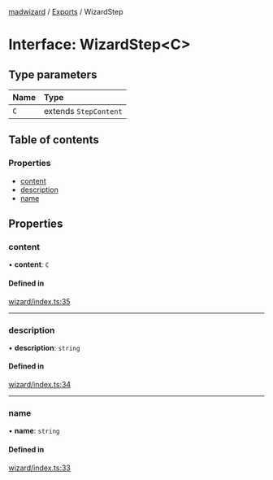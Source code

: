 [madwizard](../README.md) / [Exports](../modules.md) / WizardStep

# Interface: WizardStep<C\>

## Type parameters

| Name | Type                  |
| :--- | :-------------------- |
| `C`  | extends `StepContent` |

## Table of contents

### Properties

- [content](WizardStep.md#content)
- [description](WizardStep.md#description)
- [name](WizardStep.md#name)

## Properties

### content

• **content**: `C`

#### Defined in

[wizard/index.ts:35](https://github.com/starpit/madwizard/blob/7849c0f/src/wizard/index.ts#L35)

---

### description

• **description**: `string`

#### Defined in

[wizard/index.ts:34](https://github.com/starpit/madwizard/blob/7849c0f/src/wizard/index.ts#L34)

---

### name

• **name**: `string`

#### Defined in

[wizard/index.ts:33](https://github.com/starpit/madwizard/blob/7849c0f/src/wizard/index.ts#L33)
